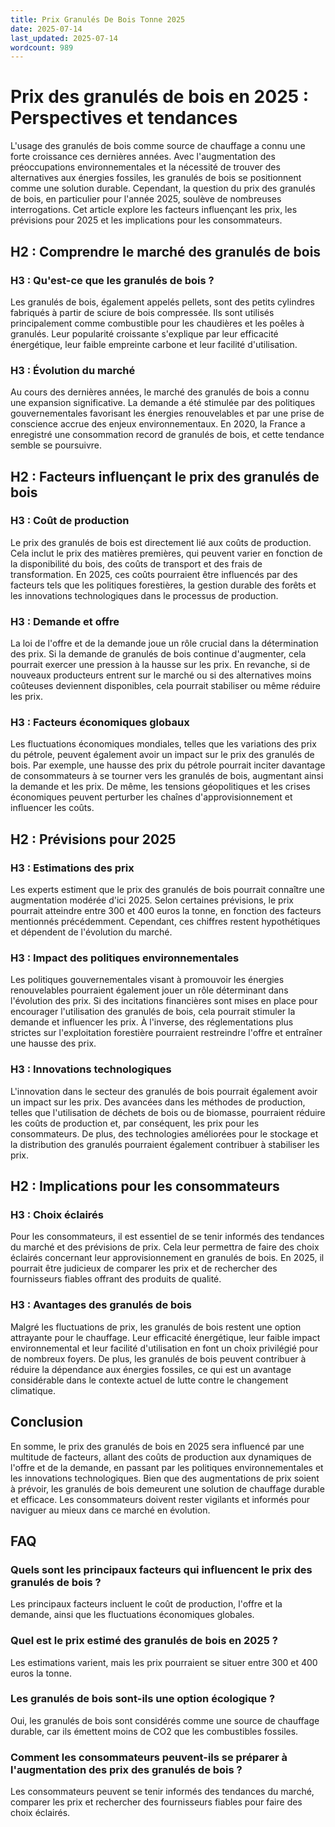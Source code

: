 ```yaml
---
title: Prix Granulés De Bois Tonne 2025
date: 2025-07-14
last_updated: 2025-07-14
wordcount: 989
---
```


# Prix des granulés de bois en 2025 : Perspectives et tendances

L'usage des granulés de bois comme source de chauffage a connu une forte croissance ces dernières années. Avec l'augmentation des préoccupations environnementales et la nécessité de trouver des alternatives aux énergies fossiles, les granulés de bois se positionnent comme une solution durable. Cependant, la question du prix des granulés de bois, en particulier pour l'année 2025, soulève de nombreuses interrogations. Cet article explore les facteurs influençant les prix, les prévisions pour 2025 et les implications pour les consommateurs.

## H2 : Comprendre le marché des granulés de bois

### H3 : Qu'est-ce que les granulés de bois ?

Les granulés de bois, également appelés pellets, sont des petits cylindres fabriqués à partir de sciure de bois compressée. Ils sont utilisés principalement comme combustible pour les chaudières et les poêles à granulés. Leur popularité croissante s'explique par leur efficacité énergétique, leur faible empreinte carbone et leur facilité d'utilisation.

### H3 : Évolution du marché

Au cours des dernières années, le marché des granulés de bois a connu une expansion significative. La demande a été stimulée par des politiques gouvernementales favorisant les énergies renouvelables et par une prise de conscience accrue des enjeux environnementaux. En 2020, la France a enregistré une consommation record de granulés de bois, et cette tendance semble se poursuivre.

## H2 : Facteurs influençant le prix des granulés de bois

### H3 : Coût de production

Le prix des granulés de bois est directement lié aux coûts de production. Cela inclut le prix des matières premières, qui peuvent varier en fonction de la disponibilité du bois, des coûts de transport et des frais de transformation. En 2025, ces coûts pourraient être influencés par des facteurs tels que les politiques forestières, la gestion durable des forêts et les innovations technologiques dans le processus de production.

### H3 : Demande et offre

La loi de l'offre et de la demande joue un rôle crucial dans la détermination des prix. Si la demande de granulés de bois continue d'augmenter, cela pourrait exercer une pression à la hausse sur les prix. En revanche, si de nouveaux producteurs entrent sur le marché ou si des alternatives moins coûteuses deviennent disponibles, cela pourrait stabiliser ou même réduire les prix.

### H3 : Facteurs économiques globaux

Les fluctuations économiques mondiales, telles que les variations des prix du pétrole, peuvent également avoir un impact sur le prix des granulés de bois. Par exemple, une hausse des prix du pétrole pourrait inciter davantage de consommateurs à se tourner vers les granulés de bois, augmentant ainsi la demande et les prix. De même, les tensions géopolitiques et les crises économiques peuvent perturber les chaînes d'approvisionnement et influencer les coûts.

## H2 : Prévisions pour 2025

### H3 : Estimations des prix

Les experts estiment que le prix des granulés de bois pourrait connaître une augmentation modérée d'ici 2025. Selon certaines prévisions, le prix pourrait atteindre entre 300 et 400 euros la tonne, en fonction des facteurs mentionnés précédemment. Cependant, ces chiffres restent hypothétiques et dépendent de l'évolution du marché.

### H3 : Impact des politiques environnementales

Les politiques gouvernementales visant à promouvoir les énergies renouvelables pourraient également jouer un rôle déterminant dans l'évolution des prix. Si des incitations financières sont mises en place pour encourager l'utilisation des granulés de bois, cela pourrait stimuler la demande et influencer les prix. À l'inverse, des réglementations plus strictes sur l'exploitation forestière pourraient restreindre l'offre et entraîner une hausse des prix.

### H3 : Innovations technologiques

L'innovation dans le secteur des granulés de bois pourrait également avoir un impact sur les prix. Des avancées dans les méthodes de production, telles que l'utilisation de déchets de bois ou de biomasse, pourraient réduire les coûts de production et, par conséquent, les prix pour les consommateurs. De plus, des technologies améliorées pour le stockage et la distribution des granulés pourraient également contribuer à stabiliser les prix.

## H2 : Implications pour les consommateurs

### H3 : Choix éclairés

Pour les consommateurs, il est essentiel de se tenir informés des tendances du marché et des prévisions de prix. Cela leur permettra de faire des choix éclairés concernant leur approvisionnement en granulés de bois. En 2025, il pourrait être judicieux de comparer les prix et de rechercher des fournisseurs fiables offrant des produits de qualité.

### H3 : Avantages des granulés de bois

Malgré les fluctuations de prix, les granulés de bois restent une option attrayante pour le chauffage. Leur efficacité énergétique, leur faible impact environnemental et leur facilité d'utilisation en font un choix privilégié pour de nombreux foyers. De plus, les granulés de bois peuvent contribuer à réduire la dépendance aux énergies fossiles, ce qui est un avantage considérable dans le contexte actuel de lutte contre le changement climatique.

## Conclusion

En somme, le prix des granulés de bois en 2025 sera influencé par une multitude de facteurs, allant des coûts de production aux dynamiques de l'offre et de la demande, en passant par les politiques environnementales et les innovations technologiques. Bien que des augmentations de prix soient à prévoir, les granulés de bois demeurent une solution de chauffage durable et efficace. Les consommateurs doivent rester vigilants et informés pour naviguer au mieux dans ce marché en évolution.

## FAQ

### Quels sont les principaux facteurs qui influencent le prix des granulés de bois ?

Les principaux facteurs incluent le coût de production, l'offre et la demande, ainsi que les fluctuations économiques globales.

### Quel est le prix estimé des granulés de bois en 2025 ?

Les estimations varient, mais les prix pourraient se situer entre 300 et 400 euros la tonne.

### Les granulés de bois sont-ils une option écologique ?

Oui, les granulés de bois sont considérés comme une source de chauffage durable, car ils émettent moins de CO2 que les combustibles fossiles.

### Comment les consommateurs peuvent-ils se préparer à l'augmentation des prix des granulés de bois ?

Les consommateurs peuvent se tenir informés des tendances du marché, comparer les prix et rechercher des fournisseurs fiables pour faire des choix éclairés.